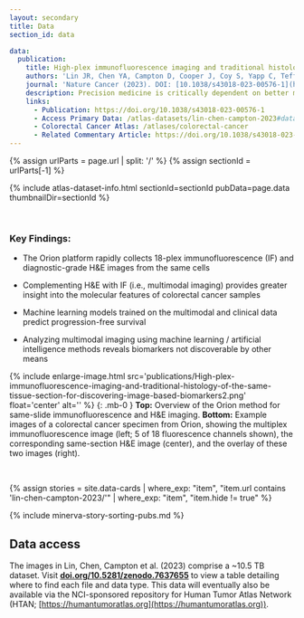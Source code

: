 ```yaml
---
layout: secondary
title: Data
section_id: data

data:
  publication:
    title: High-plex immunofluorescence imaging and traditional histology of the same tissue section for discovering image-based biomarkers
    authors: 'Lin JR, Chen YA, Campton D, Cooper J, Coy S, Yapp C, Tefft JB, McCarty E, Ligon KL, Rodig SJ, Reese S, George T, Santagata S, Sorger PK'
    journal: 'Nature Cancer (2023). DOI: [10.1038/s43018-023-00576-1](https://doi.org/10.1038/s43018-023-00576-1)'
    description: Precision medicine is critically dependent on better methods for diagnosing and staging disease and predicting drug response. Histopathology using Hematoxylin and Eosin (H&E) stained tissue - not genomics – remains the primary diagnostic method in cancer. Recently developed highly-multiplexed tissue imaging methods promise to enhance research studies and clinical practice with precise, spatially-resolved, single-cell data. Here we describe the “Orion” platform for collecting H&E and high-plex immunofluorescence images from the same cells in a whole-slide format suitable for diagnosis. Using a retrospective cohort of 74 colorectal cancer resections, we show that IF and H&E images provide human experts and machine learning algorithms with complementary information that can be used to generate interpretable, multiplexed image-based models predictive of progression-free survival. Combining models of immune infiltration and tumor-intrinsic features achieves a nearly 20-fold discrimination between rapid and slow (or no) progression, demonstrating the ability of multi-modal tissue imaging to generate high-performance biomarkers.
    links:
      - Publication: https://doi.org/10.1038/s43018-023-00576-1
      - Access Primary Data: /atlas-datasets/lin-chen-campton-2023#data-access
      - Colorectal Cancer Atlas: /atlases/colorectal-cancer
      - Related Commentary Article: https://doi.org/10.1038/s43018-023-00590-3
---
```


{% assign urlParts = page.url | split: '/' %}
{% assign sectionId = urlParts[-1] %}

{% include atlas-dataset-info.html
    sectionId=sectionId
    pubData=page.data
    thumbnailDir=sectionId %}

<br>

### Key Findings:
- The Orion platform rapidly collects 18-plex immunofluorescence (IF) and diagnostic-grade H&E images from the same cells

- Complementing H&E with IF (i.e., multimodal imaging) provides greater insight into the molecular features of colorectal cancer samples

- Machine learning models trained on the multimodal and clinical data predict progression-free survival

- Analyzing multimodal imaging using machine learning / artificial intelligence methods reveals biomarkers not discoverable by other means

{% include enlarge-image.html src='publications/High-plex-immunofluorescence-imaging-and-traditional-histology-of-the-same-tissue-section-for-discovering-image-based-biomarkers2.png' float='center' alt='' %}
{: .mb-0 }
**Top:** Overview of the Orion method for same-slide immunofluorescence and H&E imaging. **Bottom:** Example images of a colorectal cancer specimen from Orion, showing the multiplex immunofluorescence image (left; 5 of 18 fluorescence channels shown), the corresponding same-section H&E image (center), and the overlay of these two images (right).

<br>

{%
    assign stories = site.data-cards
    | where_exp: "item", "item.url contains 'lin-chen-campton-2023/'"
    | where_exp: "item", "item.hide != true"
%}

{% include minerva-story-sorting-pubs.md %}



## Data access
The images in Lin, Chen, Campton et al. (2023) comprise a ~10.5 TB dataset. Visit **[doi.org/10.5281/zenodo.7637655](https://doi.org/10.5281/zenodo.7637655)** to view a table detailing where to find each file and data type. This data will eventually also be available via the NCI-sponsored repository for Human Tumor Atlas Network (HTAN; [https://humantumoratlas.org](https://humantumoratlas.org)).
